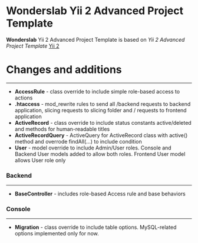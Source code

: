 Wonderslab Yii 2 Advanced Project Template
==========================================

**Wonderslab** Yii 2 Advanced Project Template is based on *Yii 2 Advanced Project Template* [Yii 2](http://www.yiiframework.com/)

# Changes and additions
_____________________

* **AccessRule** - class override to include simple role-based access to actions
* **.htaccess** - mod_rewrite rules to send all /backend requests to backend application,
  slicing requests to slicing folder and / requests to frontend application
* **ActiveRecord** - class override to include status constants active/deleted and methods for human-readable titles
* **ActiveRecordQuery** - ActiveQuery for ActiveRecord class with active() method and overrode findAll(...) to include condition
* **User** - model override to include Admin/User roles. 
Console and Backend User models added to allow both roles. Frontend User model allows User role only

### Backend
_______

* **BaseController** - includes role-based Access rule and base behaviors

### Console
_______

* **Migration** - class override to include table options. MySQL-related options implemented only for now.

